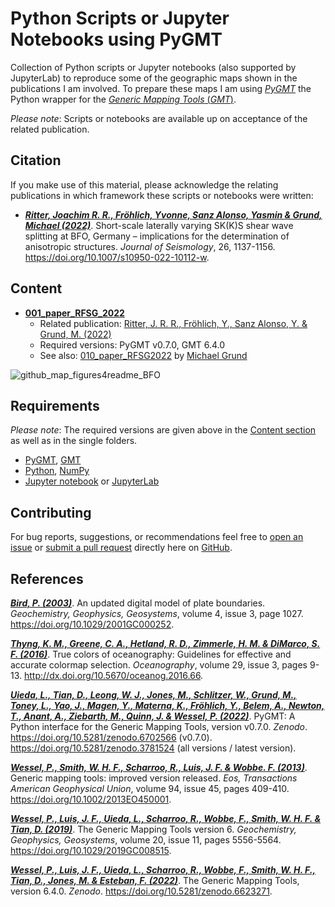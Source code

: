 # Python Scripts or Jupyter Notebooks using PyGMT

Collection of Python scripts or Jupyter notebooks (also supported by JupyterLab) to reproduce some of the geographic maps shown in the publications I am involved. To prepare these maps I am using [_PyGMT_](https://www.pygmt.org/latest/) the Python wrapper for the [_Generic Mapping Tools_ (_GMT_)](https://www.generic-mapping-tools.org/).

_Please note_: Scripts or notebooks are available up on acceptance of the related publication.


## Citation

If you make use of this material, please acknowledge the relating publications in which framework these scripts or notebooks were written:

- [**_Ritter, Joachim R. R., Fröhlich, Yvonne, Sanz Alonso, Yasmin & Grund, Michael (2022)_**](https://doi.org/10.1007/s10950-022-10112-w). Short-scale laterally varying SK(K)S shear wave splitting at BFO, Germany – implications for the determination of anisotropic structures. *Journal of Seismology*, 26, 1137-1156. https://doi.org/10.1007/s10950-022-10112-w.


## Content

- **[001_paper_RFSG_2022](https://github.com/yvonnefroehlich/GMT_PyGMT_plotting/tree/main/001_paper_RFSG_2022)**
  - Related publication: [Ritter, J. R. R., Fröhlich, Y., Sanz Alonso, Y. & Grund, M. (2022)](https://doi.org/10.1007/s10950-022-10112-w)
  - Required versions: PyGMT v0.7.0, GMT 6.4.0
  - See also: [010_paper_RFSG2022](https://github.com/michaelgrund/GMT-plotting/tree/main/010_paper_RFSG2022) by [Michael Grund](https://github.com/michaelgrund)

![github_map_figures4readme_BFO](https://user-images.githubusercontent.com/94163266/188328824-d53c1620-fb27-4d9f-9c3f-9e73921c2832.png)


## Requirements

_Please note_: The required versions are given above in the [Content section](https://github.com/yvonnefroehlich/gmt-pygmt-plotting#content) as well as in the single folders.

- [PyGMT](https://www.pygmt.org/latest/), [GMT](https://www.generic-mapping-tools.org/)
- [Python](https://www.python.org/), [NumPy](https://numpy.org/)
- [Jupyter notebook](https://jupyter.org/) or [JupyterLab](https://jupyter.org/)


## Contributing

For bug reports, suggestions, or recommendations feel free to [open an issue](https://github.com/yvonnefroehlich/gmt-pygmt-plotting/issues) or [submit a pull request](https://github.com/yvonnefroehlich/gmt-pygmt-plotting/pulls) directly here on [GitHub](https://github.com/yvonnefroehlich/gmt-pygmt-plotting).


## References

[**_Bird, P. (2003)_**](https://doi.org/10.1029/2001GC000252).
An updated digital model of plate boundaries.
*Geochemistry, Geophysics, Geosystems*, volume 4, issue 3, page 1027.
https://doi.org/10.1029/2001GC000252.

[**_Thyng, K. M., Greene, C. A., Hetland, R. D., Zimmerle, H. M. & DiMarco, S. F. (2016)_**](http://dx.doi.org/10.5670/oceanog.2016.66).
True colors of oceanography: Guidelines for effective and accurate colormap selection.
*Oceanography*, volume 29, issue 3, pages 9-13.
http://dx.doi.org/10.5670/oceanog.2016.66.

[**_Uieda, L., Tian, D., Leong, W. J., Jones, M., Schlitzer, W., Grund, M., Toney, L., Yao, J., Magen, Y., Materna, K., Fröhlich, Y., Belem, A., Newton, T., Anant, A., Ziebarth, M., Quinn, J. & Wessel, P. (2022)_**](https://doi.org/10.5281/zenodo.6702566).
PyGMT: A Python interface for the Generic Mapping Tools, version v0.7.0.
*Zenodo*. https://doi.org/10.5281/zenodo.6702566 (v0.7.0). https://doi.org/10.5281/zenodo.3781524 (all versions / latest version).

[**_Wessel, P., Smith, W. H. F., Scharroo, R., Luis, J. F. & Wobbe. F. (2013)_**](https://doi.org/10.1002/2013EO450001).
Generic mapping tools: improved version released.
*Eos, Transactions American Geophysical Union*, volume 94, issue 45, pages 409-410.
https://doi.org/10.1002/2013EO450001.

[**_Wessel, P., Luis, J. F., Uieda, L., Scharroo, R., Wobbe, F., Smith, W. H. F. & Tian, D. (2019)_**](https://doi.org/10.1029/2019GC008515).
The Generic Mapping Tools version 6.
*Geochemistry, Geophysics, Geosystems*, volume 20, issue 11, pages 5556-5564.
https://doi.org/10.1029/2019GC008515.

[**_Wessel, P., Luis, J. F., Uieda, L., Scharroo, R., Wobbe, F., Smith, W. H. F., Tian, D., Jones, M. & Esteban, F. (2022)_**](https://doi.org/10.5281/zenodo.6623271).
The Generic Mapping Tools, version 6.4.0.
*Zenodo*. https://doi.org/10.5281/zenodo.6623271.
